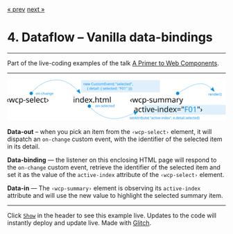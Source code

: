 [« prev](https://glitch.com/edit/#!/wcp-summary-step03?path=README.md) [next »](https://glitch.com/edit/#!/wcp-summary-step05?path=README.md)

# 4. Dataflow – Vanilla data-bindings

---

Part of the live-coding examples of the talk [A Primer to Web Components](https://web-components-primer.firebaseapp.com).

---

![Dataflow – Data-out via custom-event, data-in via attribute](../../../public/images/wcp-summary-dataflow.svg)

**Data-out** – when you pick an item from the `‹wcp-select›` element, it will dispatch an `on-change` custom event, with the identifier of the selected item in its detail.

**Data-binding** — the listener on this enclosing HTML page will respond to the `on-change` custom event, retrieve the identifier of the selected item and set it as the value of the `active-index` attribute of the `‹wcp-select›` element.

**Data-in** — The `‹wcp-summary›` element is observing its `active-index` attribute and will use the new value to highlight the selected summary item.

---

Click [`Show`](https://wcp-summary-step04.glitch.me) in the header to see this example live. Updates to the code will instantly deploy and update live. Made with [Glitch](https://glitch.com/about).